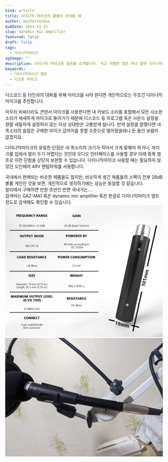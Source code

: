 ```yaml
---
kind: article
title: 다이나믹 마이크의 볼륨이 아쉬울 때
author: mychatterbox
pubDate: 2023-11-25
slug: dynamic-mic-amplifier
featured: false
draft: false
tags:
  - 다이나믹마이크
ogImage: ""
description: 다이나믹 마이크용 앰프를 소개합니다. 작고 저렴한 앰프 하나 달면 다이나믹 마이크의 볼륨이 상당히 커집니다.
keywords:
  - 다이나믹마이크 앰프
  - 디코용 마이크
---
```


디스코드 등 타인과의 대화를 위해 마이크를 사야 한다면 개인적으로는 무조건 다이나믹마이크를 추천합니다.

아무리 비싸더라도 콘덴서 마이크를 사용한다면 내 키보드 소리를 포함해서 모든 사소한 소리가 세세하게 마이크로 들어가기 때문에 디스코드 등 프로그램 혹은 사운드 설정을 정말 세밀하게 설정하지 않는 이상 상대방은 고통받게 됩니다. 만약 설정을 잘했다면 내 목소리의 음질은 구매한 마이크 값어치를 못할 수준으로 떨어졌을테니 돈 들인 보람이 없겠지요.

다이나믹마이크의 유일한 단점은 내 목소리의 크기가 작아서 크게 말해야 하거나, 마이크를 입에서 멀리 두기 어렵다는 것인데 오디오 인터페이스를 사용할 경우 아래 증폭 앰프로 이런 단점을 상당히 보완할 수 있습니다. 다이나믹마이크 사용할 때는 필요하지 않았던 오인페의 48V 팬텀파워를 사용합니다.

국내에서 판매되는 비슷한 제품들도 많지만,
비슷하게 생긴 제품들의 스펙이 전부 28dB 볼륨 게인인 것을 보면, 개인적으로 생각하기에는 성능은 동일할 것 같습니다.  
알리에서 구매하면 만원 초반인 반면 국내가는...  
검색어는 GAZ-MA1 혹은 dynamic mic amplifier 혹은 한글로 다이나믹마이크 앰프 정도로 검색해도 확인할 수 있습니다.
![앰프](../../assets/blog-images/2024/dynamic-mic-amplifier_1.png)
![앰프](../../assets/blog-images/2024/dynamic-mic-amplifier_2.jpg)
